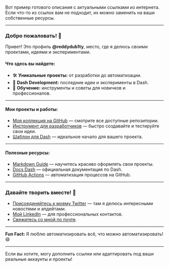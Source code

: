 Вот пример готового описания с актуальными ссылками из интернета. Если что-то из ссылок вам не подходит, их можно заменить на ваши собственные ресурсы. 

---

### Добро пожаловать! 👋  

Привет! Это профиль **@reddydub1ty**, место, где я делюсь своими проектами, идеями и экспериментами.  

#### Что здесь вы найдете:  
- 🛠️ **Уникальные проекты:** от разработки до автоматизации.  
- 🚀 **Dash Development:** последние идеи и эксперименты в Dash.  
- 🌱 **Обучение:** инструменты и советы для новичков и профессионалов.  

---

#### Мои проекты и работы:
- [Моя коллекция на GitHub](https://github.com/reddydub1ty?tab=repositories) — смотрите все доступные репозитории.  
- [Инструмент для разработчиков](https://replit.com/) — быстро создавайте и тестируйте свои идеи.  
- [Шаблон для Dash](https://github.com/plotly/dash-sample-apps) — идеальное начало для вашего проекта.  

---

#### Полезные ресурсы:
- [Markdown Guide](https://www.markdownguide.org/) — научитесь красиво оформлять свои проекты.  
- [Docs Dash](https://dash.plotly.com/introduction) — официальная документация по Dash.  
- [GitHub Actions](https://docs.github.com/en/actions) — автоматизация процессов на GitHub.  

---

### Давайте творить вместе! 🤝  
- [Присоединяйтесь к моему Twitter](https://twitter.com/) — там я делюсь интересными новостями и апдейтами.  
- [Мой LinkedIn](https://www.linkedin.com/) — для профессиональных контактов.  
- [Свяжитесь со мной по почте](mailto:reddydub1ty@example.com).  

---

**Fun Fact:** Я люблю автоматизировать всё, что можно автоматизировать! 😄  

---

Если вы хотите, могу дополнить ссылки или адаптировать под ваши реальные аккаунты и проекты!
